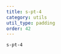 ```yaml
---
title: s-pt-4
category: utils
util_type: padding
order: 42
---
```

<div class="s-pt-4">
  <code>s-pt-4</code>
</div>